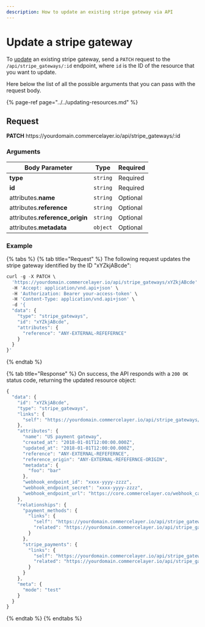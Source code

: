 ```yaml
---
description: How to update an existing stripe gateway via API
---
```


# Update a stripe gateway

To <a href="https://docs.commercelayer.io/developers/updating-resources" target="_blank">update</a> an existing stripe gateway, send a `PATCH` request to the `/api/stripe_gateways/:id` endpoint, where `id` is the ID of the resource that you want to update.

Here below the list of all the possible arguments that you can pass with the request body.

{% page-ref page="../../updating-resources.md" %}

## Request

**PATCH** https://<i></i>yourdomain.commercelayer.io/api/stripe_gateways/:id

### Arguments

| Body Parameter | Type     | Required |
| -------------- | -------- | -------- |
| **type**       | `string` | Required |
| **id**         | `string` | Required |
| attributes.**name** | `string` | Optional |
| attributes.**reference** | `string` | Optional |
| attributes.**reference_origin** | `string` | Optional |
| attributes.**metadata** | `object` | Optional |

### Example

{% tabs %}
{% tab title="Request" %}
The following request updates the stripe gateway identified by the ID "xYZkjABcde":

```javascript
curl -g -X PATCH \
  'https://yourdomain.commercelayer.io/api/stripe_gateways/xYZkjABcde' \
  -H 'Accept: application/vnd.api+json' \
  -H 'Authorization: Bearer your-access-token' \
  -H 'Content-Type: application/vnd.api+json' \
  -d '{
  "data": {
    "type": "stripe_gateways",
    "id": "xYZkjABcde",
    "attributes": {
      "reference": "ANY-EXTERNAL-REFEFERNCE"
    }
  }
}'
```
{% endtab %}

{% tab title="Response" %}
On success, the API responds with a `200 OK` status code, returning the updated resource object:

```javascript
{
  "data": {
    "id": "xYZkjABcde",
    "type": "stripe_gateways",
    "links": {
      "self": "https://yourdomain.commercelayer.io/api/stripe_gateways/xYZkjABcde"
    },
    "attributes": {
      "name": "US payment gateway",
      "created_at": "2018-01-01T12:00:00.000Z",
      "updated_at": "2018-01-01T12:00:00.000Z",
      "reference": "ANY-EXTERNAL-REFEFERNCE",
      "reference_origin": "ANY-EXTERNAL-REFEFERNCE-ORIGIN",
      "metadata": {
        "foo": "bar"
      },
      "webhook_endpoint_id": "xxxx-yyyy-zzzz",
      "webhook_endpoint_secret": "xxxx-yyyy-zzzz",
      "webhook_endpoint_url": "https://core.commercelayer.co/webhook_callbacks/stripe_gateways/xxxxx"
    },
    "relationships": {
      "payment_methods": {
        "links": {
          "self": "https://yourdomain.commercelayer.io/api/stripe_gateways/xYZkjABcde/relationships/payment_methods",
          "related": "https://yourdomain.commercelayer.io/api/stripe_gateways/xYZkjABcde/payment_methods"
        }
      },
      "stripe_payments": {
        "links": {
          "self": "https://yourdomain.commercelayer.io/api/stripe_gateways/xYZkjABcde/relationships/stripe_payments",
          "related": "https://yourdomain.commercelayer.io/api/stripe_gateways/xYZkjABcde/stripe_payments"
        }
      }
    },
    "meta": {
      "mode": "test"
    }
  }
}
```
{% endtab %}
{% endtabs %}

